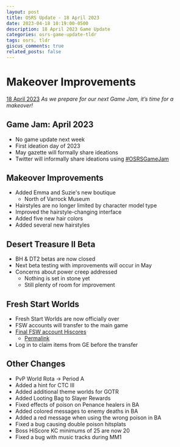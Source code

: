 ```yaml
---
layout: post
title: OSRS Update - 18 April 2023
date: 2023-04-18 10:19:00-0500
description: 18 April 2023 Game Update
categories: osrs-game-update-tldr
tags: osrs, tldr
giscus_comments: true
related_posts: false
---
```


# Makeover Improvements
[18 April 2023][1]
*As we prepare for our next Game Jam, it’s time for a makeover!*

## Game Jam: April 2023
- No game update next week
- First ideation day of 2023
- May gazette will formally share ideations
- Twitter will informally share ideations using [#OSRSGameJam][2]

## Makeover Improvements
- Added Emma and Suzie's new boutique
    - North of Varrock Museum
- Hairstyles are no longer limited by character model type
- Improved the hairstyle-changing interface
- Added five new hair colors
- Added several new hairstyles

## Desert Treasure II Beta
- BH & DT2 betas are now closed
- Next beta testing with improvements will occur in May
- Concerns about power creep addressed
    - Nothing is set in stone yet
    - Still plenty of room for improvement

## Fresh Start Worlds
- Fresh Start Worlds are now officially over
- FSW accounts will transfer to the main game
- [Final FSW account Hiscores][3]
    - [Permalink][4]
- Log in to claim items from GE before the transfer

## Other Changes
- PvP World Rota -> Period A
- Added a hint for CTC III
- Added additional theme worlds for GOTR
- Added Looting Bag to Slayer Rewards
- Fixed effects of poison on Penance healers in BA
- Added colored messages to enemy deaths in BA
- Added a red message when using the wrong poison in BA
- Fixed a bug causing double poison hitsplats
- Boss HiScore KC minimums of 25 are now 20
- Fixed a bug with music tracks during MM1

[1]: https://secure.runescape.com/m=news/makeover-improvements?oldschool=1
[2]: https://twitter.com/search?q=%23OSRSGameJam
[3]: https://secure.runescape.com/m=hiscore_oldschool_fresh_start/overall
[4]: https://safficauthon.github.io/assets/img/news/2023-04-18-01-osrs-game-update/fsw_hiscores.png
